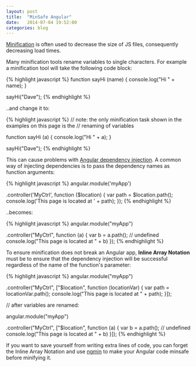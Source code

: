 ```yaml
---
layout: post
title:  "MinSafe Angular"
date:   2014-07-04 19:52:00
categories: blog
---
```


[Minification](http://www.programmerinterview.com/index.php/javascript/what-is-javascript-minification/) is often used to decrease the size of JS files, consequently decreasing load times.  

Many minification tools rename variables to single characters.  For example a minification tool will take the following code block: 

{% highlight javascript %}
function sayHi (name) {
  console.log("Hi " + name);
}

sayHi("Dave");
{% endhighlight %}

..and change it to:

{% highlight javascript %}
// note: the only minification task shown in the examples on this page is the
// renaming of variables

function sayHi (a) {
  console.log("Hi " + a);
}

sayHi("Dave");
{% endhighlight %}

This can cause problems with [Angular dependency injection](https://docs.angularjs.org/guide/di).  A common way of injecting dependencies is to pass the dependency names as function arguments:

{% highlight javascript %}
angular.module('myApp')

  .controller('MyCtrl', function ($location) {
    var path = $location.path();
    console.log('This page is located at ' + path);
  });
{% endhighlight %}

..becomes:

{% highlight javascript %}
angular.module("myApp")

  .controller("MyCtrl", function (a) {
    var b = a.path();  // undefined
    console.log("This page is located at " + b)
  });
{% endhighlight %}

To ensure minification does not break an Angular app, __Inline Array Notation__ must be to ensure that the dependency injection will be successful regardless of the name of the function's parameter:

{% highlight javascript %}
angular.module("myApp")

  .controller("MyCtrl", ["$location", function (locationVar) {
    var path = locationVar.path();
    console.log("This page is located at " + path);
  }]);

// after variables are renamed:

angular.module("myApp")

  .controller("MyCtrl", ["$location", function (a) {
    var b = a.path();  // undefined
    console.log("This page is located at " + b)
  }]);
{% endhighlight %}

If you want to save yourself from writing extra lines of code, you can forget the Inline Array Notation and use [ngmin](https://github.com/btford/ngmin) to make your Angular code minsafe before minifying it.


